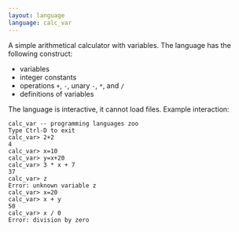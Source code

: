 ```yaml
---
layout: language
language: calc_var
---
```


A simple arithmetical calculator with variables. The language has the following construct:
* variables
* integer constants
* operations `+`, `-`, unary `-`, `*`, and `/`
* definitions of variables

The language is interactive, it cannot load files. Example interaction:

    calc_var -- programming languages zoo
    Type Ctrl-D to exit
    calc_var> 2+2
    4
    calc_var> x=10
    calc_var> y=x+20
    calc_var> 3 * x + 7
    37
    calc_var> z
    Error: unknown variable z
    calc_var> x=20
    calc_var> x + y
    50
    calc_var> x / 0
    Error: division by zero
